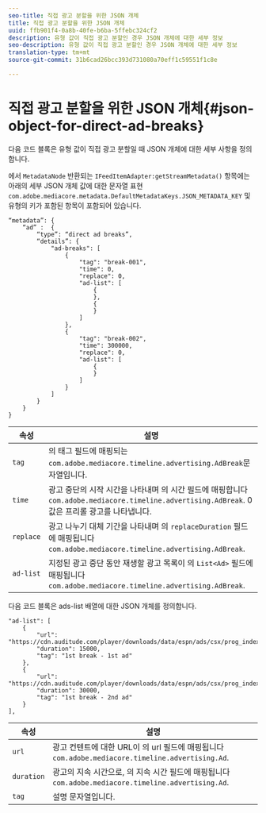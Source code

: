 ```yaml
---
seo-title: 직접 광고 분할을 위한 JSON 개체
title: 직접 광고 분할을 위한 JSON 개체
uuid: ffb901f4-0a8b-40fe-b6ba-5ffebc324cf2
description: 유형 값이 직접 광고 분할인 경우 JSON 개체에 대한 세부 정보
seo-description: 유형 값이 직접 광고 분할인 경우 JSON 개체에 대한 세부 정보
translation-type: tm+mt
source-git-commit: 31b6cad26bcc393d731080a70eff1c59551f1c8e

---
```



# 직접 광고 분할을 위한 JSON 개체{#json-object-for-direct-ad-breaks}

다음 코드 블록은 유형 값이 직접 광고 분할일 때 JSON 개체에 대한 세부 사항을 정의합니다.

에서 `MetadataNode` 반환되는 `IFeedItemAdapter:getStreamMetadata()` 항목에는 아래의 세부 JSON 개체 값에 대한 문자열 표현 `com.adobe.mediacore.metadata.DefaultMetadataKeys.JSON_METADATA_KEY` 및 유형의 키가 포함된 항목이 포함되어 있습니다.

```
“metadata”: { 
    “ad” :  { 
        “type”: “direct ad breaks”, 
        “details”: { 
            "ad-breaks": [ 
                { 
                    "tag": "break-001", 
                    "time": 0, 
                    "replace": 0, 
                    "ad-list": [ 
                        { 
                        }, 
                        { 
                        } 
                    ] 
                }, 
                { 
                    "tag": "break-002", 
                    "time": 300000, 
                    "replace": 0, 
                    "ad-list": [ 
                        { 
                        } 
                    ] 
                } 
            ] 
        } 
    } 
} 
```

| 속성 | 설명 |
|---|---|
| `tag` | 의 태그 필드에 매핑되는 `com.adobe.mediacore.timeline.advertising.AdBreak`문자열입니다. |
| `time` | 광고 중단의 시작 시간을 나타내며 의 시간 필드에 매핑합니다 `com.adobe.mediacore.timeline.advertising.AdBreak`. 0 값은 프리롤 광고를 나타냅니다. |
| `replace` | 광고 나누기 대체 기간을 나타내며 의 `replaceDuration` 필드에 매핑됩니다 `com.adobe.mediacore.timeline.advertising.AdBreak`. |
| `ad-list` | 지정된 광고 중단 동안 재생할 광고 목록이 의 `List<Ad>` 필드에 매핑됩니다 `com.adobe.mediacore.timeline.advertising.AdBreak`. |

다음 코드 블록은 ads-list 배열에 대한 JSON 개체를 정의합니다.

```
"ad-list": [ 
    { 
        "url": "https://cdn.auditude.com/player/downloads/data/espn/ads/csx/prog_index.m3u8", 
        "duration": 15000, 
        "tag": "1st break - 1st ad" 
    }, 
    { 
        "url": "https://cdn.auditude.com/player/downloads/data/espn/ads/csx/prog_index.m3u8", 
        "duration": 30000, 
        "tag": "1st break - 2nd ad" 
    } 
], 
```

| 속성 | 설명 |
|---|---|
| `url` | 광고 컨텐트에 대한 URL이 의 url 필드에 매핑됩니다 `com.adobe.mediacore.timeline.advertising.Ad`. |
| `duration` | 광고의 지속 시간으로, 의 지속 시간 필드에 매핑됩니다 `com.adobe.mediacore.timeline.advertising.Ad`. |
| `tag` | 설명 문자열입니다. |

